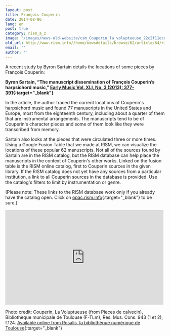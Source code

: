 ```yaml
---
layout: post
title: François Couperin
date: 2014-08-06
lang: en
post: true
category: rism_a_z
image: "/images/news-old-website/csm_Couperin_la_voluptueuse_22c2f11ecd.jpg"
old_url: http://www.rism.info//home/newsdetails/browse/62/article/64/rism-a-z-francois-couperin.html
email: ''
author: ''
---
```



A recent study by Byron Sartain details the locations of some pieces by François Couperin:

**Byron Sartain, “The manuscript dissemination of François Couperin’s harpsichord music,” [Early Music Vol. XLI, No. 3 (2013): 377-391](http://em.oxfordjournals.org/content/41/3.toc){:target="_blank"}**

In the article, the author traced the current locations of Couperin's harpsichord music and found 77 manuscripts in the United States and Europe, most from the eighteenth century, including about a quarter of them that are instrumental arrangements. The manuscripts tend to be of Couperin's character pieces and some of them look like they were transcribed from memory.

Sartain also looks at the pieces that were circulated three or more times. Using a Google Fusion Table that we made at RISM, we can visualize the locations of these popular 62 manuscripts. Not all of the sources found by Sartain are in the RISM catalog, but the RISM database can help place the manuscripts in the context of Couperin's other works. Linked on the fusion table is the RISM online catalog, first to Couperin sources in the given library. If the RISM catalog does not yet have any sources from a particular institution, a link to all Couperin sources in the database is provided. Use the catalog's filters to limit by instrumentation or genre.

(Please note: These links to the RISM database work only if you already have the catalog open. Click on [opac.rism.info](http://opac.rism.info/){:target="_blank"} to be sure.)



<iframe width="500" height="300" scrolling="no" frameborder="no" src="https://www.google.com/fusiontables/embedviz?q=select+col0+from+1LJaPa_YqDSSDzrsIriPvKNKNVKV9cETPVpYI3P_0&amp;viz=MAP&amp;h=false&amp;lat=49.91817071907786&amp;lng=8.697899640050991&amp;t=1&amp;z=6&amp;l=col0&amp;y=2&amp;tmplt=2&amp;hml=ONE_COL_LAT_LNG"></iframe>





Photo credit: Couperin, La Voluptueuse (from Pièces de calvecin), Bibliothèque municipale de Toulouse (F-TLm), Res. Mus. Cons. 943 (1 et 2), f.124. [Available online from Rosalis, la bibliothèque numérique de Toulouse](http://numerique.bibliotheque.toulouse.fr/ark:/74899/B315556101_RMCONS0943){:target="_blank"}



<script type="text/javascript">var switchTo5x=true;</script><script type="text/javascript" src="http://w.sharethis.com/button/buttons.js"></script><script type="text/javascript">stLight.options({publisher: "9b601438-1ce1-49d8-bfd7-9cff5df54c17", doNotHash: false, doNotCopy: false, hashAddressBar: false});</script>